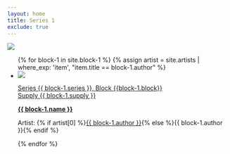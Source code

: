 ```yaml
---
layout: home
title: Series 1
exclude: true
---
```

<img src="https://bafybeihpquzju6nhdktcdbje7xhzbldtqbvrpszckjmfqyf3hcvaxrmnmy.ipfs.nftstorage.link/" max-width="100%" height="auto">
<ul class="assets">
{% for block-1 in site.block-1 %}
{% assign artist = site.artists | where_exp: 'item', "item.title == block-1.author" %}
  <li>
    <img src="{% if block-1.image != null and block-1.image != '' %}{{ block-1.image }}{% else %}{{'assets/placeholder.png' | relative_url}}{% endif %}">
    <a href="block-1/{{ block-1.name | downcase }}">
      <p class="small">Series {{ block-1.series }}, Block {{block-1.block}}<br> Supply {{ block-1.supply }}</p> 
         <b>{{ block-1.name }}</b>
    </a>    
    <p class="small">Artist: {% if artist[0] %}<a href="{{ artist[0].url | relative_url }}">{{ block-1.author }}</a>{% else %}{{ block-1.author }}{% endif %}</p>
  </li>
{% endfor %}
</ul>
